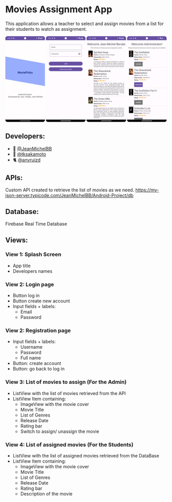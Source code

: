 # Movies Assignment App
This application allows a teacher to select and assign movies from a list for their students to watch as assignment.

![moviepicks](moviepicks.png)

## Developers: 
- 🐣 [@JeanMichelBB](https://github.com/JeanMichelBB)
- 🤙 [@tksakamoto](https://github.com/tksakamoto)
- 🐈 [@anyruizd](https://github.com/anyruizd)

## APIs:
Custom API created to retrieve the list of movies as we need. 
https://my-json-server.typicode.com/JeanMichelBB/Android-Project/db

## Database:

Firebase Real Time Database

## Views:

### View 1: Splash Screen

- App title
- Developers names

### View 2: Login page

- Button log in
- Button create new account
- Input fields + labels: 
    - Email 
    - Password

### View 2: Registration page

- Input fields + labels: 
    - Username 
    - Password
    - Full name
- Button: create account
- Button: go back to log in

### View 3: List of movies to assign (For the Admin) 
- ListView with the list of movies retrieved from the API
- ListView Item containing:
  - ImageView with the movie cover
  - Movie Title
  - List of Genres
  - Release Date
  - Rating bar
  - Switch to assign/ unassign the movie

### View 4: List of assigned movies (For the Students)
- ListView with the list of assigned movies retrieved from the DataBase
- ListView Item containing:
  - ImageView with the movie cover
  - Movie Title
  - List of Genres
  - Release Date
  - Rating bar
  - Description of the movie
